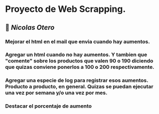 # Proyecto de Web Scrapping.

## :nose: *Nicolas Otero*

### Mejorar el html en el mail que envia cuando hay aumentos.
### Agregar un html cuando no hay aumentos. Y tambien que "comente" sobre los productos que valen 90 o 190 diciendo que quizas conviene ponerlos a 100 o 200 respectivamente.
### Agregar una especie de log para registrar esos aumentos. Producto a producto, en general. Quizas se puedan ejecutar una vez por semana y/o una vez por mes.
### Destacar el porcentaje de aumento
